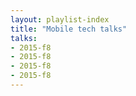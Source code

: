 ```yaml
---
layout: playlist-index
title: "Mobile tech talks"
talks:
- 2015-f8
- 2015-f8
- 2015-f8
- 2015-f8
---
```

